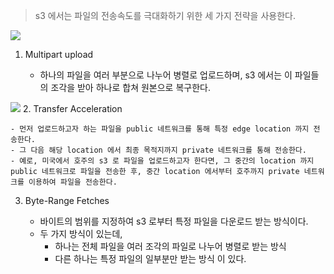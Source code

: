 

> s3 에서는 파일의 전송속도를 극대화하기 위한 세 가지 전략을 사용한다.


![](images/s3_multipart_upload.png)
1. Multipart upload

   - 하나의 파일을 여러 부분으로 나누어 병렬로 업로드하며, s3 에서는 이 파일들의 조각을 받아 하나로 합쳐 원본으로 복구한다. 


![](images/s3_transfer_acceleraion.png)
2. Transfer Acceleration

    - 먼저 업로드하고자 하는 파일을 public 네트워크를 통해 특정 edge location 까지 전송한다.
    - 그 다음 해당 location 에서 최종 목적지까지 private 네트워크를 통해 전송한다.
    - 예로, 미국에서 호주의 s3 로 파일을 업로드하고자 한다면, 그 중간의 location 까지 public 네트워크로 파일을 전송한 후, 중간 location 에서부터 호주까지 private 네트워크를 이용하여 파일을 전송한다.

3. Byte-Range Fetches

   - 바이트의 범위를 지정하여 s3 로부터 특정 파일을 다운로드 받는 방식이다.
   - 두 가지 방식이 있는데,
     - 하나는 전체 파일을 여러 조각의 파일로 나누어 병렬로 받는 방식
     - 다른 하나는 특정 파일의 일부분만 받는 방식 이 있다.